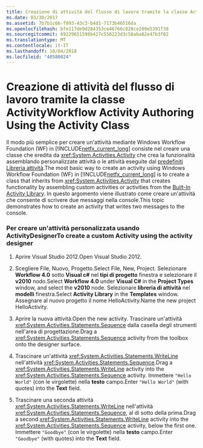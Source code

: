 ```yaml
---
title: Creazione di attività del flusso di lavoro tramite la classe Activity
ms.date: 03/30/2017
ms.assetid: 7b7b1c66-f093-43c3-b4d1-7173b46516da
ms.openlocfilehash: bfe117de9d284353ce46766c828ce209e5391f38
ms.sourcegitcommit: 69229651598b427c550223d3c58aba82e47b3f82
ms.translationtype: MT
ms.contentlocale: it-IT
ms.lasthandoff: 10/04/2018
ms.locfileid: "48580024"
---
```

# <a name="workflow-activity-authoring-using-the-activity-class"></a><span data-ttu-id="b4b0a-102">Creazione di attività del flusso di lavoro tramite la classe Activity</span><span class="sxs-lookup"><span data-stu-id="b4b0a-102">Workflow Activity Authoring Using the Activity Class</span></span>
<span data-ttu-id="b4b0a-103">Il modo più semplice per creare un'attività mediante Windows Workflow Foundation (WF) in [!INCLUDE[netfx_current_long](../../../includes/netfx-current-long-md.md)] consiste nel creare una classe che eredita da <xref:System.Activities.Activity> che crea la funzionalità assemblando personalizzate attività o le attività eseguite dal [predefiniti Libreria attività](../../../docs/framework/windows-workflow-foundation/net-framework-4-5-built-in-activity-library.md).</span><span class="sxs-lookup"><span data-stu-id="b4b0a-103">The most basic way to create an activity using Windows Workflow Foundation (WF) in [!INCLUDE[netfx_current_long](../../../includes/netfx-current-long-md.md)] is to create a class that inherits from <xref:System.Activities.Activity> that creates functionality by assembling custom activities or activities from the [Built-In Activity Library](../../../docs/framework/windows-workflow-foundation/net-framework-4-5-built-in-activity-library.md).</span></span> <span data-ttu-id="b4b0a-104">In questo argomento viene illustrato come creare un'attività che consente di scrivere due messaggi nella console.</span><span class="sxs-lookup"><span data-stu-id="b4b0a-104">This topic demonstrates how to create an activity that writes two messages to the console.</span></span>

### <a name="to-create-a-custom-activity-using-the-activity-designer"></a><span data-ttu-id="b4b0a-105">Per creare un'attività personalizzata usando ActivityDesigner</span><span class="sxs-lookup"><span data-stu-id="b4b0a-105">To create a custom Activity using the activity designer</span></span>

1.  <span data-ttu-id="b4b0a-106">Aprire Visual Studio 2012.</span><span class="sxs-lookup"><span data-stu-id="b4b0a-106">Open Visual Studio 2012.</span></span>

2.  <span data-ttu-id="b4b0a-107">Scegliere File, Nuovo, Progetto.</span><span class="sxs-lookup"><span data-stu-id="b4b0a-107">Select File, New, Project.</span></span> <span data-ttu-id="b4b0a-108">Selezionare **Workflow 4.0** sotto **Visual c#** nel **tipi di progetto** finestra e selezionare il **v2010** nodo.</span><span class="sxs-lookup"><span data-stu-id="b4b0a-108">Select **Workflow 4.0** under **Visual C#** in the **Project Types** window, and select the **v2010** node.</span></span> <span data-ttu-id="b4b0a-109">Selezionare **libreria di attività** nel **modelli** finestra.</span><span class="sxs-lookup"><span data-stu-id="b4b0a-109">Select **Activity Library** in the **Templates** window.</span></span> <span data-ttu-id="b4b0a-110">Assegnare al nuovo progetto il nome HelloActivity.</span><span class="sxs-lookup"><span data-stu-id="b4b0a-110">Name the new project HelloActivity.</span></span>

3.  <span data-ttu-id="b4b0a-111">Aprire la nuova attività.</span><span class="sxs-lookup"><span data-stu-id="b4b0a-111">Open the new activity.</span></span>  <span data-ttu-id="b4b0a-112">Trascinare un'attività <xref:System.Activities.Statements.Sequence> dalla casella degli strumenti nell'area di progettazione.</span><span class="sxs-lookup"><span data-stu-id="b4b0a-112">Drag a <xref:System.Activities.Statements.Sequence> activity from the toolbox onto the designer surface.</span></span>

4.  <span data-ttu-id="b4b0a-113">Trascinare un'attività <xref:System.Activities.Statements.WriteLine> nell'attività <xref:System.Activities.Statements.Sequence>.</span><span class="sxs-lookup"><span data-stu-id="b4b0a-113">Drag a <xref:System.Activities.Statements.WriteLine> activity into the <xref:System.Activities.Statements.Sequence> activity.</span></span> <span data-ttu-id="b4b0a-114">Immettere `"Hello World"` (con le virgolette) nella **testo** campo.</span><span class="sxs-lookup"><span data-stu-id="b4b0a-114">Enter `"Hello World"` (with quotes) into the **Text** field.</span></span>

5.  <span data-ttu-id="b4b0a-115">Trascinare una seconda attività <xref:System.Activities.Statements.WriteLine> nell'attività <xref:System.Activities.Statements.Sequence>, al di sotto della prima.</span><span class="sxs-lookup"><span data-stu-id="b4b0a-115">Drag a second <xref:System.Activities.Statements.WriteLine> activity into the <xref:System.Activities.Statements.Sequence> activity, below the first one.</span></span> <span data-ttu-id="b4b0a-116">Immettere `"Goodbye"` (con le virgolette) nella **testo** campo.</span><span class="sxs-lookup"><span data-stu-id="b4b0a-116">Enter `"Goodbye"` (with quotes) into the **Text** field.</span></span>
